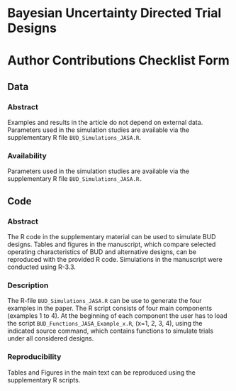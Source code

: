 # Bayesian Uncertainty Directed Trial Designs

# Author Contributions Checklist Form

## Data

### Abstract 
Examples and results in the article do not depend on external data. Parameters used in the
simulation studies are available via the supplementary R file `BUD_Simulations_JASA.R`.

### Availability 
Parameters used in the simulation studies are available via the supplementary R file
`BUD_Simulations_JASA.R.`

## Code

### Abstract
The R code in the supplementary material can be used to simulate BUD designs. Tables and
figures in the manuscript, which compare selected operating characteristics of BUD and
alternative designs, can be reproduced with the provided R code. Simulations in the manuscript
were conducted using R-3.3.

### Description 
The R-file `BUD_Simulations_JASA.R` can be use to generate the four examples in the paper.
The R script consists of four main components (examples 1 to 4). At the beginning of each
component the user has to load the script `BUD_Functions_JASA_Example_x.R`, (x=1, 2, 3, 4),
using the indicated source command, which contains functions to simulate trials under all
considered designs.

### Reproducibility 
Tables and Figures in the main text can be reproduced using the supplementary R scripts.



